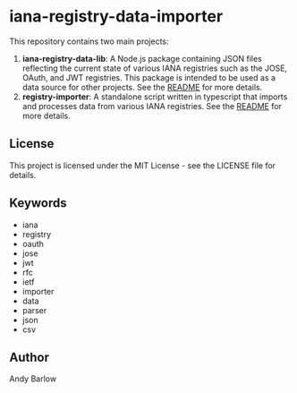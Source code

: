 # iana-registry-data-importer

This repository contains two main projects:

1. **iana-registry-data-lib**: A Node.js package containing JSON files reflecting the current state of various IANA registries such as the JOSE, OAuth, and JWT registries. This package is intended to be used as a data source for other projects. See the [README](iana-registry-data-lib/README.md) for more details.
2. **registry-importer**: A standalone script written in typescript that imports and processes data from various IANA registries. See the [README](importer/README.md) for more details.

## License
This project is licensed under the MIT License - see the LICENSE file for details.

## Keywords
- iana
- registry
- oauth
- jose
- jwt
- rfc
- ietf
- importer
- data
- parser
- json
- csv

## Author
Andy Barlow